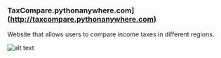 ### TaxCompare.pythonanywhere.com](http://taxcompare.pythonanywhere.com)

Website that allows users to compare income taxes in different regions.

![alt text](https://repository-images.githubusercontent.com/364056999/043d2280-adea-11eb-9bfa-68818fa8689a)
